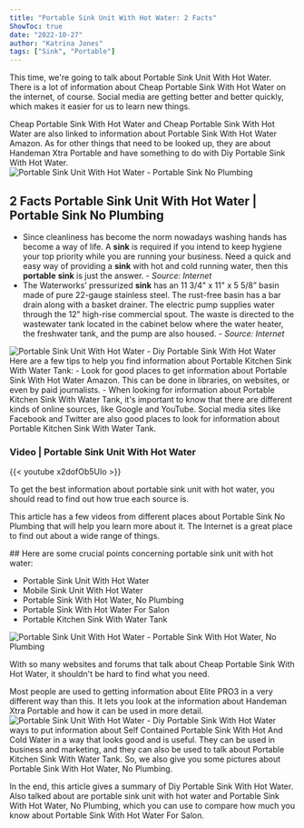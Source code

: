 ```yaml
---
title: "Portable Sink Unit With Hot Water: 2 Facts"
ShowToc: true 
date: "2022-10-27"
author: "Katrina Jones" 
tags: ["Sink", "Portable"]
---
```


	
This time, we're going to talk about Portable Sink Unit With Hot Water. There is a lot of information about Cheap Portable Sink With Hot Water on the internet, of course. Social media are getting better and better quickly, which makes it easier for us to learn new things.

Cheap Portable Sink With Hot Water and Cheap Portable Sink With Hot Water are also linked to information about Portable Sink With Hot Water Amazon. As for other things that need to be looked up, they are about Handeman Xtra Portable and have something to do with Diy Portable Sink With Hot Water.
<img loading="lazy" src="https://ae01.alicdn.com/kf/HTB1V6vcXinrK1RjSsziq6xptpXaW.jpg" onerror="this.onerror=null;this.src='https://blogger.googleusercontent.com/img/a/AVvXsEhe7F7TRXHtjiKvHb5vS7DmnxvpHiDyoYyYvm1nHB3Qp2_w3BnM6A2eq4v7FYxCC9bfZt3a9vIMtAYEKUiaDQbHMg-ViyGmRIj39MLp0bGFfgfYw1Dc9q_H-T0wiTm3l0Uq42dETrN9eC8aGJ9_IORZsxST1AcLR7np1koOfcc7tnHa4S8Mwz_xD9d0=s16000';" alt="Portable Sink Unit With Hot Water - Portable Sink No Plumbing" >

## 2 Facts Portable Sink Unit With Hot Water | Portable Sink No Plumbing
-   Since cleanliness has become the norm nowadays washing hands has become a way of life. A **sink** is required if you intend to keep hygiene your top priority while you are running your business. Need a quick and easy way of providing a **sink** with hot and cold running water, then this **portable** **sink** is just the answer. - <cite>Source: Internet</cite>
-   The Waterworks’ pressurized **sink** has an 11 3/4" x 11" x 5 5/8” basin made of pure 22-gauge stainless steel. The rust-free basin has a bar drain along with a basket drainer. The electric pump supplies water through the 12" high-rise commercial spout. The waste is directed to the wastewater tank located in the cabinet below where the water heater, the freshwater tank, and the pump are also housed. - <cite>Source: Internet</cite>


<img loading="lazy" src="https://usercontent2.hubstatic.com/11100197_f260.jpg" onerror="this.onerror=null;this.src='https://blogger.googleusercontent.com/img/a/AVvXsEhe7F7TRXHtjiKvHb5vS7DmnxvpHiDyoYyYvm1nHB3Qp2_w3BnM6A2eq4v7FYxCC9bfZt3a9vIMtAYEKUiaDQbHMg-ViyGmRIj39MLp0bGFfgfYw1Dc9q_H-T0wiTm3l0Uq42dETrN9eC8aGJ9_IORZsxST1AcLR7np1koOfcc7tnHa4S8Mwz_xD9d0=s16000';" alt="Portable Sink Unit With Hot Water - Diy Portable Sink With Hot Water" >
Here are a few tips to help you find information about Portable Kitchen Sink With Water Tank:
- Look for good places to get information about Portable Sink With Hot Water Amazon. This can be done in libraries, on websites, or even by paid journalists.
- When looking for information about Portable Kitchen Sink With Water Tank, it's important to know that there are different kinds of online sources, like Google and YouTube. Social media sites like Facebook and Twitter are also good places to look for information about Portable Kitchen Sink With Water Tank.

### Video | Portable Sink Unit With Hot Water
{{< youtube x2dofOb5UIo >}} 

To get the best information about portable sink unit with hot water, you should read to find out how true each source is.

This article has a few videos from different places about Portable Sink No Plumbing that will help you learn more about it. The Internet is a great place to find out about a wide range of things.
<script async="async" data-cfasync="false" src="//normallydemandedalter.com/fe63df3c5408708b15d8dc3d9b206b31/invoke.js"></script>
<div id="container-fe63df3c5408708b15d8dc3d9b206b31"></div>
## Here are some crucial points concerning portable sink unit with hot water:

- Portable Sink Unit With Hot Water
- Mobile Sink Unit With Hot Water
- Portable Sink With Hot Water, No Plumbing
- Portable Sink With Hot Water For Salon
- Portable Kitchen Sink With Water Tank

 <img loading="lazy" src="https://portabletrailerproducts.com/wp-content/uploads/2020/06/Single-4-768x1024.jpg" onerror="this.onerror=null;this.src='https://blogger.googleusercontent.com/img/a/AVvXsEhe7F7TRXHtjiKvHb5vS7DmnxvpHiDyoYyYvm1nHB3Qp2_w3BnM6A2eq4v7FYxCC9bfZt3a9vIMtAYEKUiaDQbHMg-ViyGmRIj39MLp0bGFfgfYw1Dc9q_H-T0wiTm3l0Uq42dETrN9eC8aGJ9_IORZsxST1AcLR7np1koOfcc7tnHa4S8Mwz_xD9d0=s16000';" alt="Portable Sink Unit With Hot Water - Portable Sink With Hot Water, No Plumbing" >

With so many websites and forums that talk about Cheap Portable Sink With Hot Water, it shouldn't be hard to find what you need.

Most people are used to getting information about Elite PRO3 in a very different way than this. It lets you look at the information about Handeman Xtra Portable and how it can be used in more detail.
<img loading="lazy" src="http://i.ytimg.com/vi/0imlWBnOPn0/hqdefault.jpg" onerror="this.onerror=null;this.src='https://blogger.googleusercontent.com/img/a/AVvXsEhe7F7TRXHtjiKvHb5vS7DmnxvpHiDyoYyYvm1nHB3Qp2_w3BnM6A2eq4v7FYxCC9bfZt3a9vIMtAYEKUiaDQbHMg-ViyGmRIj39MLp0bGFfgfYw1Dc9q_H-T0wiTm3l0Uq42dETrN9eC8aGJ9_IORZsxST1AcLR7np1koOfcc7tnHa4S8Mwz_xD9d0=s16000';" alt="Portable Sink Unit With Hot Water - Diy Portable Sink With Hot Water" >
ways to put information about Self Contained Portable Sink With Hot And Cold Water in a way that looks good and is useful. They can be used in business and marketing, and they can also be used to talk about Portable Kitchen Sink With Water Tank. So, we also give you some pictures about Portable Sink With Hot Water, No Plumbing.

In the end, this article gives a summary of Diy Portable Sink With Hot Water. Also talked about are portable sink unit with hot water and Portable Sink With Hot Water, No Plumbing, which you can use to compare how much you know about Portable Sink With Hot Water For Salon.
	
	

